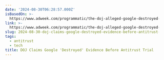 ```yaml
---
date: '2024-08-30T06:28:57.000Z'
isBasedOn: >-
  https://www.adweek.com/programmatic/the-doj-alleged-google-destroyed-relevant-evidence-ahead-of-its-antitrust-adtech-trial/
link: >-
  https://www.adweek.com/programmatic/the-doj-alleged-google-destroyed-relevant-evidence-ahead-of-its-antitrust-adtech-trial/
slug: 2024-08-30-doj-claims-google-destroyed-evidence-before-antitrust-trial
tags:
  - antitrust
  - tech
title: DOJ Claims Google 'Destroyed' Evidence Before Antitrust Trial
---
```

 
